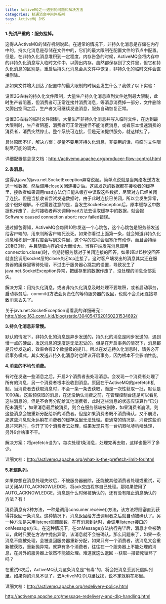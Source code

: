 ```yaml
---
title: ActiveMQ之——遇到的问题和解决方法
categories: 精通消息中间件系列
tags: ActiveMQ JMS
---
```

**1.先讲严重的：服务挂掉。**

这得从ActiveMQ的储存机制说起。在通常的情况下，非持久化消息是存储在内存中的，持久化消息是存储在文件中的，它们的最大限制在配置文件的<systemUsage>节点中配置。但是，在非持久化消息堆积到一定程度，内存告急的时候，ActiveMQ会将内存中的非持久化消息写入临时文件中，以腾出内存。虽然都保存到了文件里，但它和持久化消息的区别是，重启后持久化消息会从文件中恢复，非持久化的临时文件会直接删除。

那如果文件增大到达了配置中的最大限制的时候会发生什么？我做了以下实验：

设置2G左右的持久化文件限制，大量生产持久化消息直到文件达到最大限制，此时生产者阻塞，但消费者可正常连接并消费消息，等消息消费掉一部分，文件删除又腾出空间之后，生产者又可继续发送消息，服务自动恢复正常。

设置2G左右的临时文件限制，大量生产非持久化消息并写入临时文件，在达到最大限制时，生产者阻塞，消费者可正常连接但不能消费消息，或者原本慢速消费的消费者，消费突然停止。整个系统可连接，但是无法提供服务，就这样挂了。

具体原因不详，解决方案：尽量不要用非持久化消息，非要用的话，将临时文件限制尽可能的调大。

详细配置信息见文档：http://activemq.apache.org/producer-flow-control.html

**2.丢消息。**

这得从java的java.net.SocketException异常说起。简单点说就是当网络发送方发送一堆数据，然后调用close关闭连接之后。这些发送的数据都在接收者的缓存里，接收者如果调用read方法仍旧能从缓存中读取这些数据，尽管对方已经关闭了连接。但是当接收者尝试发送数据时，由于此时连接已关闭，所以会发生异常，这个很好理解。不过需要注意的是，当发生SocketException后，原本缓存区中数据也作废了，此时接收者再次调用read方法去读取缓存中的数据，就会报Software
caused connection abort: recv failed错误。

通过抓包得知，ActiveMQ会每隔10秒发送一个心跳包，这个心跳包是服务器发送给客户端的，用来判断客户端死没死。如果你看过上面第一条，就会知道非持久化消息堆积到一定程度会写到文件里，这个写的过程会阻塞所有动作，而且会持续20到30秒，并且随着内存的增大而增大。当客户端发完消息调用connection.close()时，会期待服务器对于关闭连接的回答，如果超过15秒没回答就直接调用socket层的close关闭tcp连接了。这时客户端发出的消息其实还在服务器的缓存里等待处理，不过由于服务器心跳包的设置，导致发生了java.net.SocketException异常，把缓存里的数据作废了，没处理的消息全部丢失。

解决方案：用持久化消息，或者非持久化消息及时处理不要堆积，或者启动事务，启动事务后，commit()方法会负责任的等待服务器的返回，也就不会关闭连接导致消息丢失了。

关于java.net.SocketException请看我的详细研究：http://blog.163.com/_kid/blog/static/3040547620160231534692/

**3.持久化消息非常慢。**

默认的情况下，非持久化的消息是异步发送的，持久化的消息是同步发送的，遇到慢一点的硬盘，发送消息的速度是无法忍受的。但是在开启事务的情况下，消息都是异步发送的，效率会有2个数量级的提升。所以在发送持久化消息时，请务必开启事务模式。其实发送非持久化消息时也建议开启事务，因为根本不会影响性能。

**4.消息的不均匀消费。**

有时在发送一些消息之后，开启2个消费者去处理消息。会发现一个消费者处理了所有的消息，另一个消费者根本没收到消息。原因在于ActiveMQ的prefetch机制。当消费者去获取消息时，不会一条一条去获取，而是一次性获取一批，默认是1000条。这些预获取的消息，在还没确认消费之前，在管理控制台还是可以看见这些消息的，但是不会再分配给其他消费者，此时这些消息的状态应该算作“已分配未消费”，如果消息最后被消费，则会在服务器端被删除，如果消费者崩溃，则这些消息会被重新分配给新的消费者。但是如果消费者既不消费确认，又不崩溃，那这些消息就永远躺在消费者的缓存区里无法处理。更通常的情况是，消费这些消息非常耗时，你开了10个消费者去处理，结果发现只有一台机器吭哧吭哧处理，另外9台啥事不干。

解决方案：将prefetch设为1，每次处理1条消息，处理完再去取，这样也慢不了多少。

详细文档：http://activemq.apache.org/what-is-the-prefetch-limit-for.html

**5.死信队列。**

如果你想在消息处理失败后，不被服务器删除，还能被其他消费者处理或重试，可以关闭AUTO_ACKNOWLEDGE，将ack交由程序自己处理。那如果使用了AUTO_ACKNOWLEDGE，消息是什么时候被确认的，还有没有阻止消息确认的方法？有！

消费消息有2种方法，一种是调用consumer.receive()方法，该方法将阻塞直到获得并返回一条消息。这种情况下，消息返回给方法调用者之后就自动被确认了。另一种方法是采用listener回调函数，在有消息到达时，会调用listener接口的onMessage方法。在这种情况下，在onMessage方法执行完毕后，消息才会被确认，此时只要在方法中抛出异常，该消息就不会被确认。那么问题来了，如果一条消息不能被处理，会被退回服务器重新分配，如果只有一个消费者，该消息又会重新被获取，重新抛异常。就算有多个消费者，往往在一个服务器上不能处理的消息，在另外的服务器上依然不能被处理。难道就这么退回
--获取--报错死循环了吗？

在重试6次后，ActiveMQ认为这条消息是“有毒”的，将会把消息丢到死信队列里。如果你的消息不见了，去ActiveMQ.DLQ里找找，说不定就躺在那里。

详细文档：http://activemq.apache.org/redelivery-policy.html

http://activemq.apache.org/message-redelivery-and-dlq-handling.html

